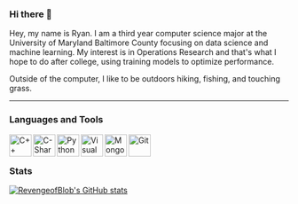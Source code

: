### Hi there 👋

Hey, my name is Ryan. I am a third year computer science major at the University of Maryland Baltimore County focusing on data science and machine learning. My interest is in Operations Research and that's what I hope to do after college, using training models to optimize performance.

Outside of the computer, I like to be outdoors hiking, fishing, and touching grass.

---

### Languages and Tools
<!---Languages--->
<img align="left" alt="C++" width="40px" src="https://cdn.jsdelivr.net/gh/devicons/devicon/icons/cplusplus/cplusplus-original.svg" />
<img align="left" alt="C-Sharp" width="40" src="https://cdn.jsdelivr.net/gh/devicons/devicon/icons/csharp/csharp-original.svg" />
<img align="left" alt="Python" width="40px" src="https://cdn.jsdelivr.net/gh/devicons/devicon/icons/python/python-original.svg" />
          

<!---Tools--->
<img align="left" alt="Visual Studio" width="40px" src="https://cdn.jsdelivr.net/gh/devicons/devicon/icons/visualstudio/visualstudio-plain.svg" />
<img align="left" alt="Mongodb" width="40px" src="https://cdn.jsdelivr.net/gh/devicons/devicon/icons/mongodb/mongodb-original.svg" />
<img align="left" alt="Git" width="40px" src="https://cdn.jsdelivr.net/gh/devicons/devicon/icons/git/git-original.svg" />
          
          
<br/>

#
### Stats
[![RevengeofBlob's GitHub stats](https://github-readme-stats.vercel.app/api?username=RevengeofBlob)](https://github.com/anuraghazra/github-readme-stats)
